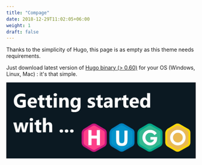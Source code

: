 ```yaml
---
title: "Compage"
date: 2018-12-29T11:02:05+06:00
weight: 1
draft: false
---
```



Thanks to the simplicity of Hugo, this page is as empty as this theme needs requirements.

Just download latest version of [Hugo binary (> 0.60)](https://gohugo.io/getting-started/installing/) for your OS (Windows, Linux, Mac) : it's that simple.

![image example](hugo.jpg "image")